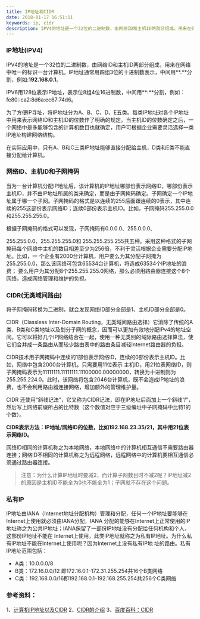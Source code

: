 ```yaml
---
title: IP地址和CIDR
date: 2018-01-17 16:51:11
keywords: ip, cidr
description: IPV4的地址是一个32位的二进制数，由网络ID和主机ID两部分组成，用来在网络中唯一的标识一台计算机。
---
```



### IP地址(IPV4)
IPV4的地址是一个32位的二进制数，由网络ID和主机ID两部分组成，用来在网络中唯一的标识一台计算机。IP地址通常用四组3位的十进制数表示，中间用**.**分割，例如:**192.168.0.1**。

IPV6用128位表示IP地址，表示位8组4位16进制数，中间用**:**分割，例如：fe80::ca2:8d6a:ec67:74d6。

为了方便IP寻址，将IP地址分为A、B、C、D、E五类。每类IP地址对各个IP地址中用来表示网络ID和主机ID的位数作了明确的规定。当主机ID的位数确定之后，一个网络中是多能够包含的计算机数目也就确定，用户可根据企业需要灵活选择一类IP地址构建网络结构。

在实际应用中，只有A、B和C三类IP地址能够直接分配给主机，D类和E类不能直接分配给计算机。

### 网络ID、主机ID和子网掩码
当为一台计算机分配IP地址后，该计算机的IP地址哪部份表示网络ID，哪部份表示主机ID，并不由IP地址所属的类来确定，而是由子网掩码确定。子网确定一个IP地址属于哪一个子网。子网掩码的格式是以连续的255后面跟连续的0表示，其中连续的255这部份表示网络ID；连续0部份表示主机ID。比如，子网掩码255.255.0.0和255.255.255.0。

根据子网掩码的格式可以发现，子网掩码有0.0.0.0、255.0.0.0、

255.255.0.0、255.255.255.0和 255.255.255.255共五种。采用这种格式的子网掩码每个网络中主机的数目相差至少为256倍，不利于灵活根据企业需要分配IP地址。比如，一 个企业有2000台计算机，用户要么为其分配子网掩为255.255.0.0，那么该网络可包含65534台计算机，将造成63534个IP地址的浪费； 要么用户为其分配8个255.255.255.0网络，那么必须用路由器连接这个8个网络，造成网络管理和维护的负担。

### CIDR(无类域间路由)
将子网掩码转换为二进制，就会发现网络ID部分全部是1、主机ID部分全部是0。

CIDR（Classless Inter-Domain Routing，无类域间路由选择）它消除了传统的A类、B类和C类地址以及划分子网的概念，因而可以更加有效地分配IPv4的地址空间。它可以将好几个IP网络结合在一起，使用一种无类别的域际路由选择算法，使它们合并成一条路由从而较少路由表中的路由条目减轻Internet路由器的负担。

CIDR技术用子网掩码中连续的1部份表示网络ID，连续的0部份表示主机ID。比如，网络中包含2000台计算机，只需要用11位表示 主机ID，用21位表网络ID，则子网掩码表示为11111111.11111111.11100000.00000000，转换为十进制则为 255.255.224.0。此时，该网络将包含2046台计算机，既不会造成IP地址的浪费，也不会利用路由器连接网络，增加额外的管理维护量。

CIDR 还使用“斜线记法”，它又称为CIDR记法，即在IP地址后面加上一个斜线“/”，然后写上网络前缀所占的比特数（这个数值对应于三级编址中子网掩码中比特1的个数）。

**CIDR表示方法：IP地址/网络ID的位数，比如192.168.23.35/21，其中用21位表示网络ID。**

网络ID相同的计算机称之为本地网络，本地网络中的计算机相互通信不需要路由器连接；网络ID不相同的计算机称之为远程网络，远程网络中的计算机要相互通信必须通过路由器连接。

> 注意：为什么计算IP地址时要减2，而计算子网数目时不减2呢？IP地址减2的原因是主机ID不能全为0也不能全为1；子网就不存在这个问题。


### 私有IP
IP地址由IANA（Internet地址分配机构）管理和分配，任何一个IP地址要能够在Internet上使用就必须由IANA分配，IANA 分配的能够在Internet上正常使用的IP地址称之为公共IP地址；IANA保留了一部份IP地址没有分配给任何机构和个人，这部份IP地址不能在 Internet上使用，此类IP地址就称之为私有IP地址。为什么私有IP地址不能在Internet上使用呢？因为Internet上没有私有IP地 址的路由。私有IP地址范围包括：

* A类：10.0.0.0/8
* B类：172.16.0.0/12 即172.16.0.1-172.31.255.254共16个B类网络
* C类：192.168.0.0/16即192.168.0.1-192.168.255.254共256个C类网络

### 参考资料：
1、[计算机IP地址以及CIDR](http://blog.csdn.net/lwb102063/article/details/52954419)
2、[CIDR的介绍](http://blog.sina.com.cn/s/blog_635e1a9e0100yk6h.html)
3、[百度百科：CIDR](https://baike.baidu.com/item/%E6%97%A0%E7%B1%BB%E5%9F%9F%E9%97%B4%E8%B7%AF%E7%94%B1/240168?fr=aladdin&fromid=3695195&fromtitle=CIDR)